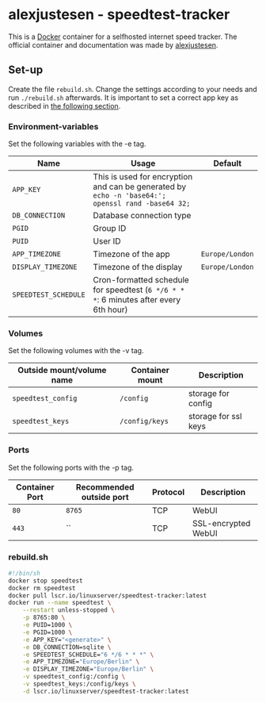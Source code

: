 # alexjustesen - speedtest-tracker

This is a [Docker](/wiki/docker.md) container for a selfhosted internet speed
tracker.
The official container and documentation was made by
[alexjustesen](https://github.com/alexjustesen/speedtest-tracker).

## Set-up

Create the file `rebuild.sh`.
Change the settings according to your needs and run `./rebuild.sh` afterwards.
It is important to set a correct app key as described in
[the following section](#environment-variables).

### Environment-variables

Set the following variables with the -e tag.

| Name                 | Usage                                                                                              | Default         |
| -------------------- | -------------------------------------------------------------------------------------------------- | --------------- |
| `APP_KEY`            | This is used for encryption and can be generated by `echo -n 'base64:'; openssl rand -base64 32;`  |                 |
| `DB_CONNECTION`      | Database connection type                                                                           |                 |
| `PGID`               | Group ID                                                                                           |                 |
| `PUID`               | User ID                                                                                            |                 |
| `APP_TIMEZONE`       | Timezone of the app                                                                                | `Europe/London` |
| `DISPLAY_TIMEZONE`   | Timezone of the display                                                                            | `Europe/London` |
| `SPEEDTEST_SCHEDULE` | Cron-formatted schedule for speedtest (`6 */6 * * *`: 6 minutes after every 6th hour)              |                 |

### Volumes

Set the following volumes with the -v tag.

| Outside mount/volume name | Container mount | Description          |
| ------------------------- | --------------- | -------------------- |
| `speedtest_config`        | `/config`       | storage for config   |
| `speedtest_keys`          | `/config/keys`  | storage for ssl keys |

### Ports

Set the following ports with the -p tag.

| Container Port | Recommended outside port | Protocol | Description               |
| -------------- | ------------------------ | -------- | ------------------------- |
| `80`           | `8765`                   | TCP      | WebUI                     |
| `443`          | ``                       | TCP      | SSL-encrypted WebUI       |

### rebuild.sh

```sh
#!/bin/sh
docker stop speedtest
docker rm speedtest
docker pull lscr.io/linuxserver/speedtest-tracker:latest
docker run --name speedtest \
    --restart unless-stopped \
    -p 8765:80 \
    -e PUID=1000 \
    -e PGID=1000 \
    -e APP_KEY="<generate>" \
    -e DB_CONNECTION=sqlite \
    -e SPEEDTEST_SCHEDULE="6 */6 * * *" \
    -e APP_TIMEZONE="Europe/Berlin" \
    -e DISPLAY_TIMEZONE="Europe/Berlin" \
    -v speedtest_config:/config \
    -v speedtest_keys:/config/keys \
    -d lscr.io/linuxserver/speedtest-tracker:latest
```
